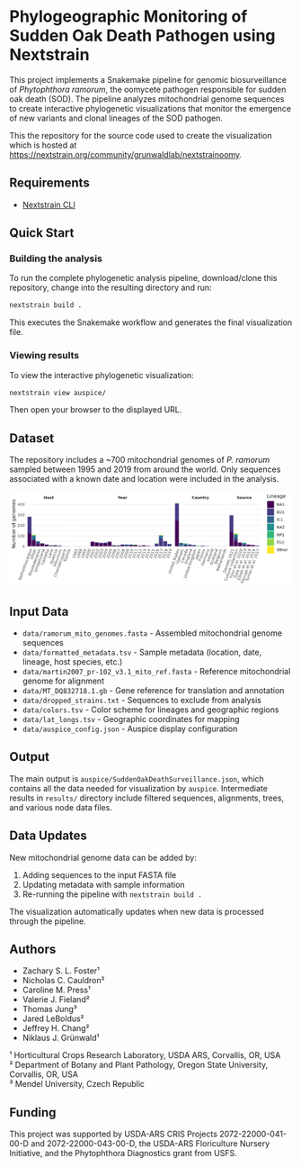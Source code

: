 # Phylogeographic Monitoring of Sudden Oak Death Pathogen using Nextstrain

This project implements a Snakemake pipeline for genomic biosurveillance of *Phytophthora ramorum*, the oomycete pathogen responsible for sudden oak death (SOD). The pipeline analyzes mitochondrial genome sequences to create interactive phylogenetic visualizations that monitor the emergence of new variants and clonal lineages of the SOD pathogen.

This the repository for the source code used to create the visualization which is hosted at https://nextstrain.org/community/grunwaldlab/nextstrainoomy.

## Requirements

- [Nextstrain CLI](https://docs.nextstrain.org/en/latest/install.html)


## Quick Start

### Building the analysis

To run the complete phylogenetic analysis pipeline, download/clone this repository, change into the resulting directory and run:

```bash
nextstrain build .
```

This executes the Snakemake workflow and generates the final visualization file.

### Viewing results

To view the interactive phylogenetic visualization:

```bash
nextstrain view auspice/
```

Then open your browser to the displayed URL.

## Dataset

The repository includes a ~700 mitochondrial genomes of *P. ramorum* sampled between 1995 and 2019 from around the world.
Only sequences associated with a known date and location were included in the analysis.

![](https://raw.githubusercontent.com/grunwaldlab/SuddenOakDeathSurveillance/refs/heads/main/figures/genome_abundance_plot.png)

## Input Data

- `data/ramorum_mito_genomes.fasta` - Assembled mitochondrial genome sequences
- `data/formatted_metadata.tsv` - Sample metadata (location, date, lineage, host species, etc.)
- `data/martin2007_pr-102_v3.1_mito_ref.fasta` - Reference mitochondrial genome for alignment
- `data/MT_DQ832718.1.gb` - Gene reference for translation and annotation
- `data/dropped_strains.txt` - Sequences to exclude from analysis
- `data/colors.tsv` - Color scheme for lineages and geographic regions
- `data/lat_longs.tsv` - Geographic coordinates for mapping
- `data/auspice_config.json` - Auspice display configuration

## Output

The main output is `auspice/SuddenOakDeathSurveillance.json`, which contains all the data needed for visualization by `auspice`.
Intermediate results in `results/` directory include filtered sequences, alignments, trees, and various node data files.

## Data Updates

New mitochondrial genome data can be added by:
1. Adding sequences to the input FASTA file
2. Updating metadata with sample information
3. Re-running the pipeline with `nextstrain build .`

The visualization automatically updates when new data is processed through the pipeline.

## Authors

- Zachary S. L. Foster¹
- Nicholas C. Cauldron²
- Caroline M. Press¹
- Valerie J. Fieland²
- Thomas Jung³
- Jared LeBoldus²
- Jeffrey H. Chang²
- Niklaus J. Grünwald¹

¹ Horticultural Crops Research Laboratory, USDA ARS, Corvallis, OR, USA  
² Department of Botany and Plant Pathology, Oregon State University, Corvallis, OR, USA  
³ Mendel University, Czech Republic

## Funding

This project was supported by USDA-ARS CRIS Projects 2072-22000-041-00-D and 2072-22000-043-00-D, the USDA-ARS Floriculture Nursery Initiative, and the Phytophthora Diagnostics grant from USFS.
